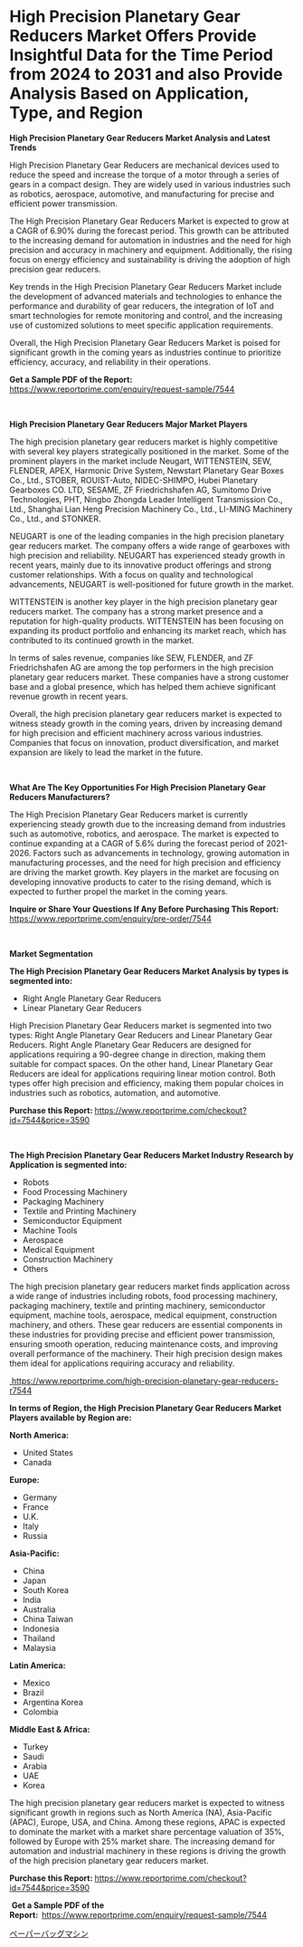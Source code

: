 <p><h1>High Precision Planetary Gear Reducers Market Offers Provide Insightful Data for the Time Period from 2024 to 2031 and also Provide Analysis Based on Application, Type, and Region</h1></p><p><strong>High Precision Planetary Gear Reducers Market Analysis and Latest Trends</strong></p>
<p><p>High Precision Planetary Gear Reducers are mechanical devices used to reduce the speed and increase the torque of a motor through a series of gears in a compact design. They are widely used in various industries such as robotics, aerospace, automotive, and manufacturing for precise and efficient power transmission.</p><p>The High Precision Planetary Gear Reducers Market is expected to grow at a CAGR of 6.90% during the forecast period. This growth can be attributed to the increasing demand for automation in industries and the need for high precision and accuracy in machinery and equipment. Additionally, the rising focus on energy efficiency and sustainability is driving the adoption of high precision gear reducers.</p><p>Key trends in the High Precision Planetary Gear Reducers Market include the development of advanced materials and technologies to enhance the performance and durability of gear reducers, the integration of IoT and smart technologies for remote monitoring and control, and the increasing use of customized solutions to meet specific application requirements.</p><p>Overall, the High Precision Planetary Gear Reducers Market is poised for significant growth in the coming years as industries continue to prioritize efficiency, accuracy, and reliability in their operations.</p></p>
<p><strong>Get a Sample PDF of the Report:&nbsp;</strong> <a href="https://www.reportprime.com/enquiry/request-sample/7544">https://www.reportprime.com/enquiry/request-sample/7544</a></p>
<p>&nbsp;</p>
<p><strong>High Precision Planetary Gear Reducers Major Market Players</strong></p>
<p><p>The high precision planetary gear reducers market is highly competitive with several key players strategically positioned in the market. Some of the prominent players in the market include Neugart, WITTENSTEIN, SEW, FLENDER, APEX, Harmonic Drive System, Newstart Planetary Gear Boxes Co., Ltd., STOBER, ROUIST-Auto, NIDEC-SHIMPO, Hubei Planetary Gearboxes CO. LTD, SESAME, ZF Friedrichshafen AG, Sumitomo Drive Technologies, PHT, Ningbo Zhongda Leader Intelligent Transmission Co., Ltd., Shanghai Lian Heng Precision Machinery Co., Ltd., LI-MING Machinery Co., Ltd., and STONKER.</p><p>NEUGART is one of the leading companies in the high precision planetary gear reducers market. The company offers a wide range of gearboxes with high precision and reliability. NEUGART has experienced steady growth in recent years, mainly due to its innovative product offerings and strong customer relationships. With a focus on quality and technological advancements, NEUGART is well-positioned for future growth in the market.</p><p>WITTENSTEIN is another key player in the high precision planetary gear reducers market. The company has a strong market presence and a reputation for high-quality products. WITTENSTEIN has been focusing on expanding its product portfolio and enhancing its market reach, which has contributed to its continued growth in the market.</p><p>In terms of sales revenue, companies like SEW, FLENDER, and ZF Friedrichshafen AG are among the top performers in the high precision planetary gear reducers market. These companies have a strong customer base and a global presence, which has helped them achieve significant revenue growth in recent years.</p><p>Overall, the high precision planetary gear reducers market is expected to witness steady growth in the coming years, driven by increasing demand for high precision and efficient machinery across various industries. Companies that focus on innovation, product diversification, and market expansion are likely to lead the market in the future.</p></p>
<p>&nbsp;</p>
<p><strong>What Are The Key Opportunities For High Precision Planetary Gear Reducers Manufacturers?</strong></p>
<p><p>The High Precision Planetary Gear Reducers market is currently experiencing steady growth due to the increasing demand from industries such as automotive, robotics, and aerospace. The market is expected to continue expanding at a CAGR of 5.6% during the forecast period of 2021-2026. Factors such as advancements in technology, growing automation in manufacturing processes, and the need for high precision and efficiency are driving the market growth. Key players in the market are focusing on developing innovative products to cater to the rising demand, which is expected to further propel the market in the coming years.</p></p>
<p><strong>Inquire or Share Your Questions If Any Before Purchasing This Report:</strong> <a href="https://www.reportprime.com/enquiry/pre-order/7544">https://www.reportprime.com/enquiry/pre-order/7544</a></p>
<p>&nbsp;</p>
<p><strong>Market Segmentation</strong></p>
<p><strong>The High Precision Planetary Gear Reducers Market Analysis by types is segmented into:</strong></p>
<p><ul><li>Right Angle Planetary Gear Reducers</li><li>Linear Planetary Gear Reducers</li></ul></p>
<p><p>High Precision Planetary Gear Reducers market is segmented into two types: Right Angle Planetary Gear Reducers and Linear Planetary Gear Reducers. Right Angle Planetary Gear Reducers are designed for applications requiring a 90-degree change in direction, making them suitable for compact spaces. On the other hand, Linear Planetary Gear Reducers are ideal for applications requiring linear motion control. Both types offer high precision and efficiency, making them popular choices in industries such as robotics, automation, and automotive.</p></p>
<p><strong>Purchase this Report:&nbsp;</strong><a href="https://www.reportprime.com/checkout?id=7544&price=3590">https://www.reportprime.com/checkout?id=7544&price=3590</a></p>
<p>&nbsp;</p>
<p><strong>The High Precision Planetary Gear Reducers Market Industry Research by Application is segmented into:</strong></p>
<p><ul><li>Robots</li><li>Food Processing Machinery</li><li>Packaging Machinery</li><li>Textile and Printing Machinery</li><li>Semiconductor Equipment</li><li>Machine Tools</li><li>Aerospace</li><li>Medical Equipment</li><li>Construction Machinery</li><li>Others</li></ul></p>
<p><p>The high precision planetary gear reducers market finds application across a wide range of industries including robots, food processing machinery, packaging machinery, textile and printing machinery, semiconductor equipment, machine tools, aerospace, medical equipment, construction machinery, and others. These gear reducers are essential components in these industries for providing precise and efficient power transmission, ensuring smooth operation, reducing maintenance costs, and improving overall performance of the machinery. Their high precision design makes them ideal for applications requiring accuracy and reliability.</p></p>
<p><a href="https://www.reportprime.com/high-precision-planetary-gear-reducers-r7544">&nbsp;https://www.reportprime.com/high-precision-planetary-gear-reducers-r7544</a></p>
<p><strong>In terms of Region, the High Precision Planetary Gear Reducers Market Players available by Region are:</strong></p>
<p>
    <p> <strong> North America: </strong>
        <ul>
            <li>United States</li>
            <li>Canada</li>
        </ul>
        </p> 
    <p> <strong> Europe: </strong>
        <ul>
            <li>Germany</li>
            <li>France</li>
            <li>U.K.</li>
            <li>Italy</li>
            <li>Russia</li>
        </ul>
        </p> 
    <p> <strong> Asia-Pacific: </strong>
        <ul>
            <li>China</li>
            <li>Japan</li>
            <li>South Korea</li>
            <li>India</li>
            <li>Australia</li>
            <li>China Taiwan</li>
            <li>Indonesia</li>
            <li>Thailand</li>
            <li>Malaysia</li>
        </ul>
        </p> 
    <p> <strong> Latin America: </strong>
        <ul>
            <li>Mexico</li>
            <li>Brazil</li>
            <li>Argentina Korea</li>
            <li>Colombia</li>
        </ul>
        </p> 
    <p> <strong> Middle East & Africa: </strong>
        <ul>
            <li>Turkey</li>
            <li>Saudi</li>
            <li>Arabia</li>
            <li>UAE</li>
            <li>Korea</li>
        </ul>
    </p>
    </p>
<p><p>The high precision planetary gear reducers market is expected to witness significant growth in regions such as North America (NA), Asia-Pacific (APAC), Europe, USA, and China. Among these regions, APAC is expected to dominate the market with a market share percentage valuation of 35%, followed by Europe with 25% market share. The increasing demand for automation and industrial machinery in these regions is driving the growth of the high precision planetary gear reducers market.</p></p>
<p><strong>Purchase this Report: </strong><a href="https://www.reportprime.com/checkout?id=7544&price=3590">https://www.reportprime.com/checkout?id=7544&price=3590</a></p>
<p>&nbsp;<strong>Get a Sample PDF of the Report:&nbsp;&nbsp;</strong><a href="https://www.reportprime.com/enquiry/request-sample/7544">https://www.reportprime.com/enquiry/request-sample/7544</a></p>
<p><strong></strong></p>
<p><p><a href="https://github.com/mreklxf44233/Market-Research-Report-List-1/blob/main/975973625018.md">ペーパーバッグマシン</a></p></p>